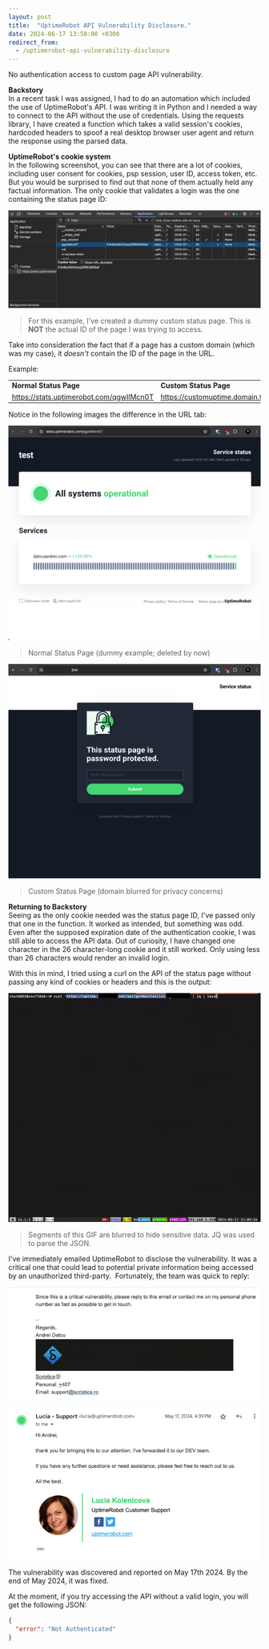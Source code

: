 ```yaml
---
layout: post
title:  "UptimeRobot API Vulnerability Disclosure."
date: 2024-06-17 13:50:00 +0300
redirect_from:
  - /uptimerobot-api-vulnerability-disclosure
---
```


No authentication access to custom page API vulnerability.

**Backstory**<br>
In a recent task I was assigned, I had to do an automation which included the use of UptimeRobot's API. I was writing it in Python and I needed a way to connect to the API without the use of credentials. Using the requests  library, I have created a function which takes a valid session's cookies, hardcoded headers to spoof a real desktop browser user agent and return the response using the parsed data. <br>

**UptimeRobot's cookie system**<br>
In the following screenshot, you can see that there are a lot of cookies, including user consent for cookies, psp session, user ID, access token, etc. But you would be surprised to find out that none of them actually held any factual information. The only cookie that validates a login was the one containing the status page ID:<br>

![Screenshot](/assets/images/Screenshot-2024-07-11-at-09.47.21-1.png)
> For this example, I've created a dummy custom status page. This is **NOT** the actual ID of the page I was trying to access.

Take into consideration the fact that if a page has a custom domain (which was my case), it *doesn't* contain the ID of the page in the URL.

Example:

|||
|--------------------|--------------------|
| **Normal Status Page** | **Custom Status Page** |
| https://stats.uptimerobot.com/qgwIlMcn0T | https://customuptime.domain.tld |

Notice in the following images the difference in the URL tab: 

![Normal Status Page](/assets/images/Screenshot-2024-07-11-at-10.01.48.png)
> Normal Status Page (dummy example; deleted by now)

![Custom Status Page](/assets/images/Screenshot-2024-07-11-at-09.59.12-1.png)
> Custom Status Page (domain blurred for privacy concerns)



**Returning to Backstory**<br>
Seeing as the only cookie needed was the status page ID, I've passed only that one in the function. It worked as intended, but something was odd. Even after the supposed expiration date of the authentication cookie, I was still able to access the API data. Out of curiosity, I have changed one character in the 26 character-long cookie and it still worked. Only using less than 26 characters would render an invalid login. 

With this in mind, I tried using a curl on the API of the status page without passing any kind of cookies or headers and this is the output:<br>

![gif](/assets/images/final.gif)
> Segments of this GIF are blurred to hide sensitive data.
> JQ was used to parse the JSON.


I've immediately emailed UptimeRobot to disclose the vulnerability. It was a critical one that could lead to potential private information being accessed by an unauthorized third-party. 
Fortunately, the team was quick to reply:<br>

![Email Screenshot](/assets/images/Screenshot-2024-07-11-at-10.12.10.png)


The vulnerability was discovered and reported on May 17th 2024. By the end of May 2024, it was fixed.

At the moment, if you try accessing the API without a valid login, you will get the following JSON:

```JSON
{
  "error": "Not Authenticated"
}
```

<script src="https://giscus.app/client.js"
        data-repo="datcuandrei/datcuandrei.com"
        data-repo-id="R_kgDOMYCjvw"
        data-category="General"
        data-category-id="DIC_kwDOMYCjv84Ci52E"
        data-mapping="pathname"
        data-strict="0"
        data-reactions-enabled="1"
        data-emit-metadata="0"
        data-input-position="bottom"
        data-theme="noborder_dark"
        data-lang="en"
        crossorigin="anonymous"
        async>
</script>
